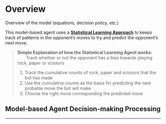 # Overview

Overview of the model (equations, decision policy, etc.)

This model-based agent uses a **<ins>Statistical Learning Approach</ins>** to keeps track of patterns in the opponent’s moves to try and predict the opponent’s next move.

> **Simple Explanation of how the Statistical Learning Agent works:**  
> &nbsp;&nbsp;&nbsp;&nbsp;&nbsp;&nbsp;&nbsp;Track whether or not the opponent has a bias towards playing rock, paper or scissors
> 1. Track the cumulative counts of rock, paper and scissors that the bot has made
> 2. Use the cumulative counts as the basis for predicting the next probable move the bot will make
> 3. Choose the right move corresponding the predicted move
>

## Model-based Agent Decision-making Processing
---
